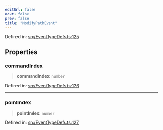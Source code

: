 ```yaml
---
editUrl: false
next: false
prev: false
title: "ModifyPathEvent"
---
```


Defined in: [src/EventTypeDefs.ts:125](https://github.com/fabricjs/fabric.js/blob/8748628df7e9de00ba77413bfc3ad9e9fe9d4f30/src/EventTypeDefs.ts#L125)

## Properties

### commandIndex

> **commandIndex**: `number`

Defined in: [src/EventTypeDefs.ts:126](https://github.com/fabricjs/fabric.js/blob/8748628df7e9de00ba77413bfc3ad9e9fe9d4f30/src/EventTypeDefs.ts#L126)

***

### pointIndex

> **pointIndex**: `number`

Defined in: [src/EventTypeDefs.ts:127](https://github.com/fabricjs/fabric.js/blob/8748628df7e9de00ba77413bfc3ad9e9fe9d4f30/src/EventTypeDefs.ts#L127)
